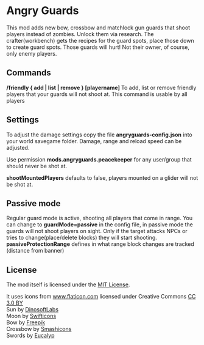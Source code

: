 # Angry Guards

This mod adds new bow, crossbow and matchlock gun guards that shoot players instead of zombies. Unlock them via research. The crafter(workbench) gets the recipes for the guard spots, place those down to create guard spots.
Those guards will hurt! Not their owner, of course, only enemy players.

## Commands
**/friendly { add | list | remove } [playername]**
To add, list or remove friendly players that your guards will not shoot at. This command is usable by all players

## Settings
To adjust the damage settings copy the file **angryguards-config.json** into your world savegame folder. Damage, range and reload speed can be adjusted.

Use permission **mods.angryguards.peacekeeper** for any user/group that should never be shot at.

**shootMountedPlayers** defaults to false, players mounted on a glider will not be shot at.

## Passive mode
Regular guard mode is active, shooting all players that come in range.
You can change to **guardMode=passive** in the config file, in passive mode the guards will not shoot players on sight. Only if the target attacks NPCs or tries to change(place/delete blocks) they will start shooting.
**passiveProtectionRange** defines in what range block changes are tracked (distance from banner)

## License
The mod itself is licensed under the <a href="LICENSE">MIT License</a>.

It uses icons from <a href="https://www.flaticon.com/" title="Flaticon">www.flaticon.com</a> licensed under Creative Commons <a href="http://creativecommons.org/licenses/by/3.0/" title="Creative Commons BY 3.0" target="_blank">CC 3.0 BY</a><br>
Sun by <a href="https://www.flaticon.com/authors/dinosoftlabs" title="DinosoftLabs">DinosoftLabs</a><br>
Moon by <a href="https://www.flaticon.com/authors/swifticons" title="Swifticons">Swifticons</a><br>
Bow by <a href="http://www.freepik.com" title="Freepik">Freepik</a><br>
Crossbow by <a href="https://www.flaticon.com/authors/smashicons" title="Smashicons">Smashicons</a><br>
Swords by <a href="https://www.flaticon.com/authors/eucalyp" title="Eucalyp">Eucalyp</a><br>

